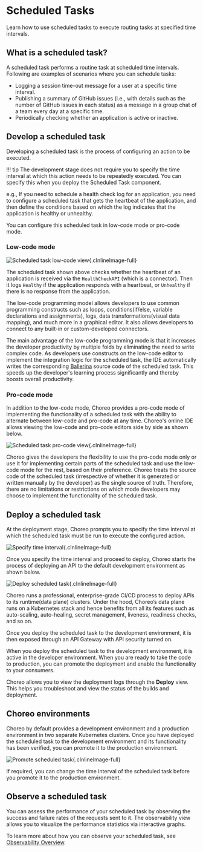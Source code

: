 # Scheduled Tasks

Learn how to use scheduled tasks to execute routing tasks at specified time intervals.

## What is a scheduled task?

A scheduled task performs a routine task at scheduled time intervals. Following are examples of scenarios where you can schedule tasks:

- Logging a session time-out message for a user at a specific time interval.
- Publishing a summary of GitHub issues (i.e., with details such as the number of GitHub issues in each status) as a message in a group chat of a team every day at a specific time.
- Periodically checking whether an application is active or inactive.

## Develop a scheduled task

Developing a scheduled task is the process of configuring an action to be executed.

!!! tip
The development stage does not require you to specify the time interval at which this action needs to be repeatedly executed. You can specify this when you deploy the Scheduled Task component.

e.g., If you need to schedule a health check log for an application, you need to configure a scheduled task that gets the heartbeat of the application, and then define the conditions based on which the log indicates that the application is healthy or unhealthy.

You can configure this scheduled task in low-code mode or pro-code mode.

### Low-code mode

![Scheduled task low-code view](assets/img/scheduled-tasks/scheduled-task-low-code.png){.cInlineImage-full}

The scheduled task shown above checks whether the heartbeat of an application is received via the `HealthCheckAPI` (which is a connector). Then it logs `Healthy` if the application responds with a heartbeat, or `Unhealthy` if there is no response from the application.

The low-code programming model allows developers to use common programming constructs such as loops, conditions(if/else, variable declarations and assignments), logs, data transformations(visual data mapping), and much more in a graphical editor. It also allows developers to connect to any built-in or custom-developed connectors.

The main advantage of the low-code programming mode is that it increases the developer productivity by multiple folds by eliminating the need to write complex code. As developers use constructs on the low-code editor to implement the integration logic for the scheduled task, the IDE automatically writes the corresponding [Ballerina](https://ballerina.io) source code of the scheduled task. This speeds up the developer's learning process significantly and thereby boosts overall productivity.


### Pro-code mode

In addition to the low-code mode, Choreo provides a pro-code mode of implementing the functionality of a scheduled task with the ability to alternate between low-code and pro-code at any time. Choreo's online IDE allows viewing the low-code and pro-code editors side by side as shown below.

![Scheduled task pro-code view](assets/img/scheduled-tasks/scheduled-task-pro-code.png){.cInlineImage-full}

Choreo gives the developers the flexibility to use the pro-code mode only or use it for implementing certain parts of the scheduled task and use the low-code mode for the rest, based on their preference. Choreo treats the source code of the scheduled task (irrespective of whether it is generated or written manually by the developer) as the single source of truth. Therefore, there are no limitations or restrictions on which mode developers may choose to implement the functionality of the scheduled task.

## Deploy a scheduled task

At the deployment stage, Choreo prompts you to specify the time interval at which the scheduled task must be run to execute the configured action.

![Specify time interval](assets/img/scheduled-tasks/specify-time-interval.png){.cInlineImage-full}

Once you specify the time interval and proceed to deploy, Choreo starts the process of deploying an API to the default development environment as shown below.

![Deploy scheduled task](assets/img/scheduled-tasks/deploy-scheduled-task.png){.cInlineImage-full}

Choreo runs a professional, enterprise-grade CI/CD process to deploy APIs to its runtime(data plane) clusters. Under the hood, Choreo’s data plane runs on a Kubernetes stack and hence benefits from all its features such as auto-scaling, auto-healing, secret management, liveness, readiness checks, and so on.

Once you deploy the scheduled task to the development environment, it is then exposed through an API Gateway with API security turned on.

When you deploy the scheduled task to the development environment, it is active in the developer environment. When you are ready to take the code to production, you can promote the deployment and enable the functionality to your consumers.

Choreo allows you to view the deployment logs through the **Deploy** view. This helps you troubleshoot and view the status of the builds and deployment.

## Choreo environments

Choreo by default provides a development environment and a production environment in two separate Kubernetes clusters. Once you have deployed the scheduled task to the development environment and its functionality has been verified, you can promote it to the production environment.

![Promote scheduled task](assets/img/scheduled-tasks/promote-scheduled-task-to-production.png){.cInlineImage-full}

If required, you can change the time interval of the scheduled task before you promote it to the production environment.

## Observe a scheduled task

You can assess the performance of your scheduled task by observing the success and failure rates of the requests sent to it. The observability view allows you to visualize the performance statistics via interactive graphs.

To learn more about how you can observe your scheduled task, see [Observability Overview](observability/observability-overview.md).

